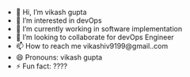 - 👋 Hi, I’m vikash gupta
- 👀 I’m interested in devOps
- 🌱 I’m currently working in software implementation
- 💞️ I’m looking to collaborate for devOps Engineer
- 📫 How to reach me vikashiv9199@gmail..com
- 😄 Pronouns: vikash gupta
- ⚡ Fun fact: ????

<!---
Vikash-gupta-v/Vikash-gupta-v is a ✨ special ✨ repository because its `README.md` (this file) appears on your GitHub profile.
You can click the Preview link to take a look at your changes.
--->
